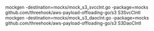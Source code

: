 mockgen -destination=mocks/mock_s3_svcclnt.go -package=mocks github.com/threehook/aws-payload-offloading-go/s3 S3SvcClntI<br/>
mockgen -destination=mocks/mock_s3_daoclnt.go -package=mocks github.com/threehook/aws-payload-offloading-go/s3 S3DaoClntI<br/>